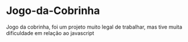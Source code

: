 # Jogo-da-Cobrinha
Jogo da cobrinha, foi um projeto muito legal de trabalhar, mas tive muita dificuldade em relação ao javascript
